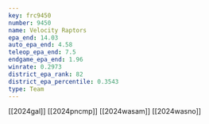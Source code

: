 ```yaml
---
key: frc9450
number: 9450
name: Velocity Raptors
epa_end: 14.03
auto_epa_end: 4.58
teleop_epa_end: 7.5
endgame_epa_end: 1.96
winrate: 0.2973
district_epa_rank: 82
district_epa_percentile: 0.3543
type: Team
---
```

[[2024gal]]
[[2024pncmp]]
[[2024wasam]]
[[2024wasno]]
